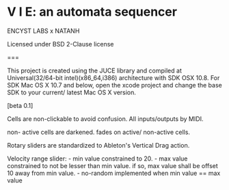 V I E: an automata sequencer 
===
ENCYST LABS x NATANH

Licensed under BSD 2-Clause license

===

This project is created using the JUCE library and compiled at Universal(32/64-bit intel)(x86_64,i386) architecture with SDK OSX 10.8.
For SDK Mac OS X 10.7 and below, open the xcode project and change the base SDK to your current/ latest Mac OS X version.

[beta 0.1]

Cells are non-clickable to avoid confusion. All inputs/outputs by MIDI.

non- active cells are darkened.
fades on active/ non-active cells.

Rotary sliders are standardized to Ableton's Vertical Drag action.   

Velocity range slider:
	- min value constrained to 20.
	- max value constrained to not be lesser than min value. if so, max value shall be 
	  offset 10 away from min value.
	- no-random implemented when min value == max value
